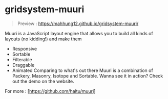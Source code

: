 # gridsystem-muuri

> Preview : https://mahhung12.github.io/gridsystem-muuri/

Muuri is a JavaScript layout engine that allows you to build all kinds of layouts (no kidding!) and make them 
 - Responsive
 - Sortable 
 - Filterable 
 - Draggable
 - Animated 
Comparing to what's out there Muuri is a combination of Packery, Masonry, Isotope and Sortable. Wanna see it in action? Check out the demo on the website.

For more : [https://github.com/haltu/muuri]

